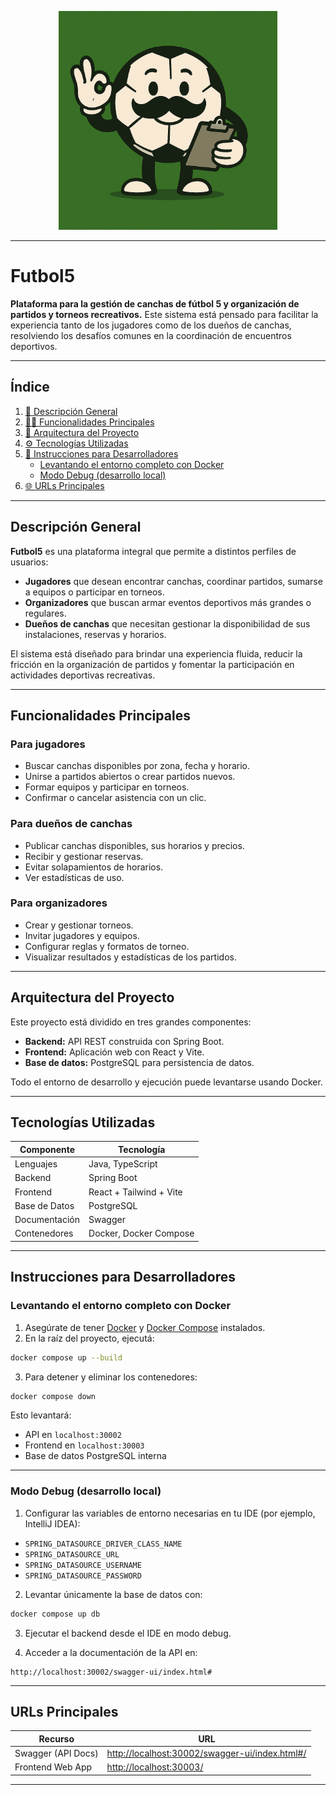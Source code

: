 <p align="center">
  <img src=docs/img/logo_3.webp width="350" alt="Logo Futbol5">
</p>

---

# Futbol5

**Plataforma para la gestión de canchas de fútbol 5 y organización de partidos y torneos recreativos.**
Este sistema está pensado para facilitar la experiencia tanto de los jugadores como de los dueños de canchas, resolviendo los desafíos comunes en la coordinación de encuentros deportivos.

---

## Índice

1. [🚀 Descripción General](#descripción-general)
2. [🧑‍💻 Funcionalidades Principales](#funcionalidades-principales)
3. [🧱 Arquitectura del Proyecto](#arquitectura-del-proyecto)
4. [⚙️ Tecnologías Utilizadas](#tecnologías-utilizadas)
5. [🐳 Instrucciones para Desarrolladores](#instrucciones-para-desarrolladores)
    * [Levantando el entorno completo con Docker](#levantando-el-entorno-completo-con-docker)
    * [Modo Debug (desarrollo local)](#modo-debug-desarrollo-local)
6. [🌐 URLs Principales](#-urls-principales)

---

## Descripción General

**Futbol5** es una plataforma integral que permite a distintos perfiles de usuarios:

* **Jugadores** que desean encontrar canchas, coordinar partidos, sumarse a equipos o participar en torneos.
* **Organizadores** que buscan armar eventos deportivos más grandes o regulares.
* **Dueños de canchas** que necesitan gestionar la disponibilidad de sus instalaciones, reservas y horarios.

El sistema está diseñado para brindar una experiencia fluida, reducir la fricción en la organización de partidos y fomentar la participación en actividades deportivas recreativas.

---

## Funcionalidades Principales

### Para jugadores

* Buscar canchas disponibles por zona, fecha y horario.
* Unirse a partidos abiertos o crear partidos nuevos.
* Formar equipos y participar en torneos.
* Confirmar o cancelar asistencia con un clic.

### Para dueños de canchas

* Publicar canchas disponibles, sus horarios y precios.
* Recibir y gestionar reservas.
* Evitar solapamientos de horarios.
* Ver estadísticas de uso.

### Para organizadores
* Crear y gestionar torneos.
* Invitar jugadores y equipos.
* Configurar reglas y formatos de torneo.
* Visualizar resultados y estadísticas de los partidos.

---

## Arquitectura del Proyecto

Este proyecto está dividido en tres grandes componentes:

* **Backend:** API REST construida con Spring Boot.
* **Frontend:** Aplicación web con React y Vite.
* **Base de datos:** PostgreSQL para persistencia de datos.

Todo el entorno de desarrollo y ejecución puede levantarse usando Docker.

---

## Tecnologías Utilizadas

| Componente    | Tecnología              |
|---------------|-------------------------|
| Lenguajes     | Java, TypeScript        |
| Backend       | Spring Boot             |
| Frontend      | React + Tailwind + Vite |
| Base de Datos | PostgreSQL              |
| Documentación | Swagger                 |
| Contenedores  | Docker, Docker Compose  |

---

## Instrucciones para Desarrolladores

### Levantando el entorno completo con Docker

1. Asegúrate de tener [Docker](https://www.docker.com/) y [Docker Compose](https://docs.docker.com/compose/) instalados.
2. En la raíz del proyecto, ejecutá:

```bash
docker compose up --build
```

3. Para detener y eliminar los contenedores:

```bash
docker compose down
```

Esto levantará:

* API en `localhost:30002`
* Frontend en `localhost:30003`
* Base de datos PostgreSQL interna

---

### Modo Debug (desarrollo local)

1. Configurar las variables de entorno necesarias en tu IDE (por ejemplo, IntelliJ IDEA):

* `SPRING_DATASOURCE_DRIVER_CLASS_NAME`
* `SPRING_DATASOURCE_URL`
* `SPRING_DATASOURCE_USERNAME`
* `SPRING_DATASOURCE_PASSWORD`

2. Levantar únicamente la base de datos con:

```bash
docker compose up db
```

3. Ejecutar el backend desde el IDE en modo debug.

4. Acceder a la documentación de la API en:

```
http://localhost:30002/swagger-ui/index.html#
```

---

## URLs Principales

| Recurso            | URL                                                                                              |
| ------------------ | ------------------------------------------------------------------------------------------------ |
| Swagger (API Docs) | [http://localhost:30002/swagger-ui/index.html#/](http://localhost:30002/swagger-ui/index.html#/) |
| Frontend Web App   | [http://localhost:30003/](http://localhost:30003/)                                               |

---
